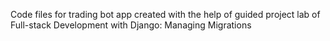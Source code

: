 Code files for trading bot app created with the help of guided project lab of Full-stack Development with Django: Managing Migrations
